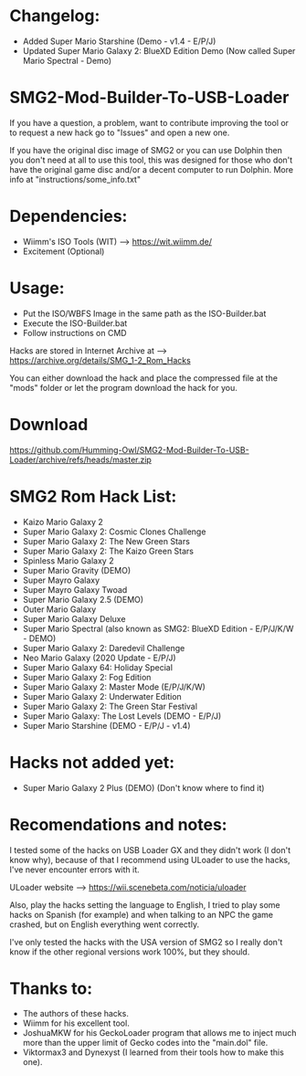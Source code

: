 # Changelog:

- Added Super Mario Starshine (Demo - v1.4 - E/P/J)
- Updated Super Mario Galaxy 2: BlueXD Edition Demo (Now called Super Mario Spectral - Demo)


# SMG2-Mod-Builder-To-USB-Loader

If you have a question, a problem, want to contribute improving the tool or to request a new hack go to "Issues" and open a new one.

If you have the original disc image of SMG2 or you can use Dolphin then you don't need at all to use this tool, this was designed for those who don't have the original game disc and/or a decent computer to run Dolphin. More info at "instructions/some_info.txt"

# Dependencies:

- Wiimm's ISO Tools (WIT) --> https://wit.wiimm.de/
- Excitement (Optional)

# Usage:

- Put the ISO/WBFS Image in the same path as the ISO-Builder.bat
- Execute the ISO-Builder.bat
- Follow instructions on CMD

Hacks are stored in Internet Archive at --> https://archive.org/details/SMG_1-2_Rom_Hacks

You can either download the hack and place the compressed file at the "mods" folder or let the program download the hack for you.

# Download

https://github.com/Humming-Owl/SMG2-Mod-Builder-To-USB-Loader/archive/refs/heads/master.zip

# SMG2 Rom Hack List:

- Kaizo Mario Galaxy 2
- Super Mario Galaxy 2: Cosmic Clones Challenge
- Super Mario Galaxy 2: The New Green Stars
- Super Mario Galaxy 2: The Kaizo Green Stars
- Spinless Mario Galaxy 2 
- Super Mario Gravity (DEMO)
- Super Mayro Galaxy
- Super Mayro Galaxy Twoad
- Super Mario Galaxy 2.5 (DEMO)
- Outer Mario Galaxy
- Super Mario Galaxy Deluxe
- Super Mario Spectral (also known as SMG2: BlueXD Edition - E/P/J/K/W - DEMO)
- Super Mario Galaxy 2: Daredevil Challenge
- Neo Mario Galaxy (2020 Update - E/P/J)
- Super Mario Galaxy 64: Holiday Special
- Super Mario Galaxy 2: Fog Edition
- Super Mario Galaxy 2: Master Mode (E/P/J/K/W)
- Super Mario Galaxy 2: Underwater Edition
- Super Mario Galaxy 2: The Green Star Festival
- Super Mario Galaxy: The Lost Levels (DEMO - E/P/J)
- Super Mario Starshine (DEMO - E/P/J - v1.4)

# Hacks not added yet:

- Super Mario Galaxy 2 Plus (DEMO) (Don't know where to find it)

# Recomendations and notes:

I tested some of the hacks on USB Loader GX and they didn't work (I don't know why), because of that I recommend using ULoader to use the hacks, I've never encounter errors with it.

ULoader website --> https://wii.scenebeta.com/noticia/uloader

Also, play the hacks setting the language to English, I tried to play some hacks on Spanish (for example) and when talking to an NPC the game crashed, but on English everything went correctly.

I've only tested the hacks with the USA version of SMG2 so I really don't know if the other regional versions work 100%, but they should.

# Thanks to:

- The authors of these hacks. 
- Wiimm for his excellent tool. 
- JoshuaMKW for his GeckoLoader program that allows me to inject much more than the upper limit of Gecko codes into the "main.dol" file. 
- Viktormax3 and Dynexyst (I learned from their tools how to make this one).
